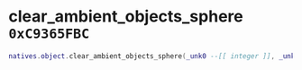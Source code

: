# clear_ambient_objects_sphere `0xC9365FBC`

```lua
natives.object.clear_ambient_objects_sphere(_unk0 --[[ integer ]], _unk1 --[[ integer ]], _unk2 --[[ integer ]], _unk3 --[[ integer ]], _unk4 --[[ integer ]])
```